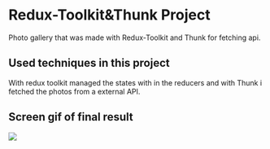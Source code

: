<h1>Redux-Toolkit&Thunk Project</h1>

Photo gallery that was made with Redux-Toolkit and Thunk for fetching api.

<h2>Used techniques in this project</h2>

With redux toolkit managed the states with in the reducers and with Thunk i fetched the photos from a external API.   

<h2> Screen gif of final result</h2>

![](screen.gif)